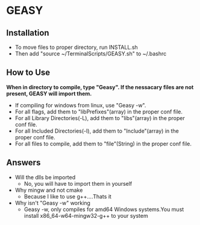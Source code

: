 # GEASY
## Installation
- To move files to proper directory, run INSTALL.sh
- Then add "source ~/TerminalScripts/GEASY.sh" to ~/.bashrc 

## How to Use
**When in directory to compile, type "Geasy". If the nessacary files are not present, GEASY will import them.**
* If compiling for windows from linux, use "Geasy -w".
* For all flags, add them to "libPrefixes"(array) in the proper conf file.
* For all Library Directories(-L), add them to "libs"(array) in the proper conf file.
* For all Included Directories(-I), add them to "Include"(array) in the proper conf file.
* For all files to compile, add them to "file"(String) in the proper conf file.

## Answers
- Will the dlls be imported
  - No, you will have to import them in yourself
- Why mingw and not cmake
  - Because I like to use g++....Thats it
- Why isn't "Geasy -w" working
  - Geasy -w, only compiles for amd64 Windows systems.You must install x86_64-w64-mingw32-g++ to your system

